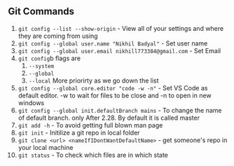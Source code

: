 ## Git Commands

1. `git config --list --show-origin` - View all of your settings and where they are coming from using
2. `git config --global user.name "Nikhil Badyal"` - Set user name
3. `git config --global user.email nikhill773384@gmail.com` - Set Email
4. `git config`b flags are
   1. `--system`
   2. `--global`
   3. `--local`
      More priorirty as we go down the list
5. `git config --global core.editor "code -w -n"` - Set VS Code as default editor. -w to wait for files to be close and -n to open in new windows
6. `git config --global init.defaultBranch mains` - To change the name of default branch. only After 2.28. By default it is called master
7. `git add -h` - To avoid getting full blown man page
8. `git init` - Initilize a git repo in local folder
9. `git clone <url> <nameIfIDontWantDefaultName>` - get someone's repo in your local machine
10. `git status` - To check which files are in which state
